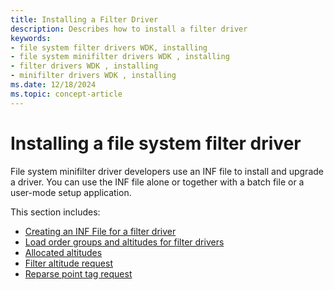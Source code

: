 ```yaml
---
title: Installing a Filter Driver
description: Describes how to install a filter driver
keywords:
- file system filter drivers WDK, installing
- file system minifilter drivers WDK , installing
- filter drivers WDK , installing
- minifilter drivers WDK , installing
ms.date: 12/18/2024
ms.topic: concept-article
---
```


# Installing a file system filter driver

File system minifilter driver developers use an INF file to install and upgrade a driver. You can use the INF file alone or together with a batch file or a user-mode setup application.

This section includes:

* [Creating an INF File for a filter driver](creating-an-inf-file-for-a-minifilter-driver.md)
* [Load order groups and altitudes for filter drivers](load-order-groups-and-altitudes-for-minifilter-drivers.md)
* [Allocated altitudes](allocated-altitudes.md)
* [Filter altitude request](minifilter-altitude-request.md)
* [Reparse point tag request](reparse-point-tag-request.md)
